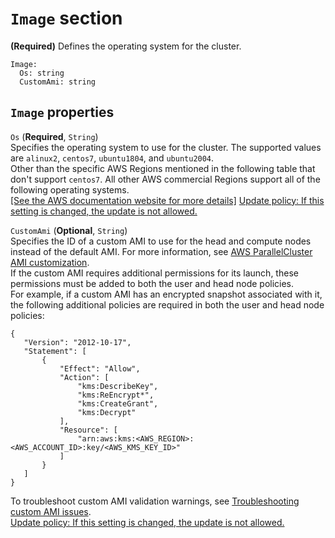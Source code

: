# `Image` section<a name="Image-v3"></a>

**\(Required\)** Defines the operating system for the cluster\.

```
Image:
  Os: string
  CustomAmi: string
```

## `Image` properties<a name="Image-v3.properties"></a>

`Os` \(**Required**, `String`\)  
Specifies the operating system to use for the cluster\. The supported values are `alinux2`, `centos7`, `ubuntu1804`, and `ubuntu2004`\.  
Other than the specific AWS Regions mentioned in the following table that don't support `centos7`\. All other AWS commercial Regions support all of the following operating systems\.      
[\[See the AWS documentation website for more details\]](http://docs.aws.amazon.com/parallelcluster/latest/ug/Image-v3.html)
[Update policy: If this setting is changed, the update is not allowed.](using-pcluster-update-cluster-v3.md#update-policy-fail-v3)

`CustomAmi` \(**Optional**, `String`\)  
Specifies the ID of a custom AMI to use for the head and compute nodes instead of the default AMI\. For more information, see [AWS ParallelCluster AMI customization](custom-ami-v3.md)\.  
If the custom AMI requires additional permissions for its launch, these permissions must be added to both the user and head node policies\.  
For example, if a custom AMI has an encrypted snapshot associated with it, the following additional policies are required in both the user and head node policies:  

```
{
   "Version": "2012-10-17",
   "Statement": [
       {
           "Effect": "Allow",
           "Action": [
               "kms:DescribeKey",
               "kms:ReEncrypt*",
               "kms:CreateGrant",
               "kms:Decrypt"
           ],
           "Resource": [
               "arn:aws:kms:<AWS_REGION>:<AWS_ACCOUNT_ID>:key/<AWS_KMS_KEY_ID>"
           ]                                                    
       }
   ]
}
```
To troubleshoot custom AMI validation warnings, see [Troubleshooting custom AMI issues](troubleshooting-v3-custom-amis.md)\.  
[Update policy: If this setting is changed, the update is not allowed.](using-pcluster-update-cluster-v3.md#update-policy-fail-v3)